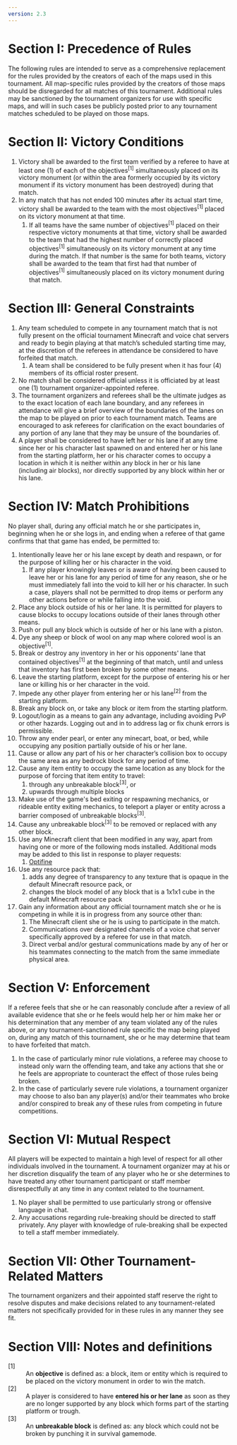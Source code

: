 ```yaml
---
version: 2.3
---
```


# Section I: Precedence of Rules

The following rules are intended to serve as a comprehensive replacement for the rules provided by the creators of each of the maps used in this tournament. All map-specific rules provided by the creators of those maps should be disregarded for all matches of this tournament. Additional rules may be sanctioned by the tournament organizers for use with specific maps, and will in such cases be publicly posted prior to any tournament matches scheduled to be played on those maps.

# Section II: Victory Conditions

1. Victory shall be awarded to the first team verified by a referee to have at least one (1) of each of the objectives<sup>[1]</sup> simultaneously placed on its victory monument (or within the area formerly occupied by its victory monument if its victory monument has been destroyed) during that match.
2. In any match that has not ended 100 minutes after its actual start time, victory shall be awarded to the team with the most objectives<sup>[1]</sup> placed on its victory monument at that time.
    1. If all teams have the same number of objectives<sup>[1]</sup> placed on their respective victory monuments at that time, victory shall be awarded to the team that had the highest number of correctly placed objectives<sup>[1]</sup> simultaneously on its victory monument at any time during the match. If that number is the same for both teams, victory shall be awarded to the team that first had that number of objectives<sup>[1]</sup> simultaneously placed on its victory monument during that match.

# Section III: General Constraints

1. Any team scheduled to compete in any tournament match that is not fully present on the official tournament Minecraft and voice chat servers and ready to begin playing at that match’s scheduled starting time may, at the discretion of the referees in attendance be considered to have forfeited that match.
    1. A team shall be considered to be fully present when it has four (4) members of its official roster present.
2. No match shall be considered official unless it is officiated by at least one (1) tournament organizer-appointed referee.
3. The tournament organizers and referees shall be the ultimate judges as to the exact location of each lane boundary, and any referees in attendance will give a brief overview of the boundaries of the lanes on the map to be played on prior to each tournament match. Teams are encouraged to ask referees for clarification on the exact boundaries of any portion of any lane that they may be unsure of the boundaries of.
4. A player shall be considered to have left her or his lane if at any time since her or his character last spawned on and entered her or his lane from the starting platform, her or his character comes to occupy a location in which it is neither within any block in her or his lane (including air blocks), nor directly supported by any block within her or his lane.

# Section IV: Match Prohibitions

No player shall, during any official match he or she participates in, beginning when he or she logs in, and ending when a referee of that game confirms that that game has ended, be permitted to:

1. Intentionally leave her or his lane except by death and respawn, or for the purpose of killing her or his character in the void.
    1. If any player knowingly leaves or is aware of having been caused to leave her or his lane for any period of time for any reason, she or he must immediately fall into the void to kill her or his character. In such a case, players shall not be permitted to drop items or perform any other actions before or while falling into the void.
2. Place any block outside of his or her lane. It is permitted for players to cause blocks to occupy locations outside of their lanes through other means.
3. Push or pull any block which is outside of her or his lane with a piston.
4. Dye any sheep or block of wool on any map where colored wool is an objective<sup>[1]</sup>.
5. Break or destroy any inventory in her or his opponents' lane that contained objectives<sup>[1]</sup> at the beginning of that match, until and unless that inventory has first been broken by some other means.
6. Leave the starting platform, except for the purpose of entering his or her lane or killing his or her character in the void.
7. Impede any other player from entering her or his lane<sup>[2]</sup> from the starting platform.
8. Break any block on, or take any block or item from the starting platform.
9. Logout/login as a means to gain any advantage, including avoiding PvP or other hazards. Logging out and in to address lag or fix chunk errors is permissible.
10. Throw any ender pearl, or enter any minecart, boat, or bed, while occupying any position partially outside of his or her lane.
11. Cause or allow any part of his or her character’s collision box to occupy the same area as any bedrock block for any period of time. 
12. Cause any item entity to occupy the same location as any block for the purpose of forcing that item entity to travel:
    1. through any unbreakable block<sup>[3]</sup>, or
    2. upwards through multiple blocks
13. Make use of the game's bed exiting or respawning mechanics, or rideable entity exiting mechanics, to teleport a player or entity across a barrier composed of unbreakable blocks<sup>[3]</sup>.
14. Cause any unbreakable block<sup>[3]</sup> to be removed or replaced with any other block.
15. Use any Minecraft client that been modified in any way, apart from having one or more of the following mods installed. Additional mods may be added to this list in response to player requests:
    1. [Optifine](http://www.minecraftforum.net/forums/mapping-and-modding/minecraft-mods/1272953-optifine-hd-a4-fps-boost-hd-textures-aa-af-and)
16. Use any resource pack that:
    1. adds any degree of transparency to any texture that is opaque in the default Minecraft resource pack, or
    2. changes the block model of any block that is a 1x1x1 cube in the default Minecraft resource pack
17. Gain any information about any official tournament match she or he is competing in while it is in progress from any source other than:
    1. The Minecraft client she or he is using to participate in the match.
    2. Communications over designated channels of a voice chat server specifically approved by a referee for use in that match.
    3. Direct verbal and/or gestural communications made by any of her or his teammates connecting to the match from the same immediate physical area.

# Section V: Enforcement

If a referee feels that she or he can reasonably conclude after a review of all available evidence that she or he feels would help her or him make her or his determination that any member of any team violated any of the rules above, or any tournament-sanctioned rule specific the map being played on, during any match of this tournament, she or he may determine that team to have forfeited that match.

1. In the case of particularly minor rule violations, a referee may choose to instead only warn the offending team, and take any actions that she or he feels are appropriate to counteract the effect of those rules being broken.
2. In the case of particularly severe rule violations, a tournament organizer may choose to also ban any player(s) and/or their teammates who broke and/or conspired to break any of these rules from competing in future competitions.

# Section VI: Mutual Respect

All players will be expected to maintain a high level of respect for all other individuals involved in the tournament. A tournament organizer may at his or her discretion disqualify the team of any player who he or she determines to have treated any other tournament participant or staff member disrespectfully at any time in any context related to the tournament.

1. No player shall be permitted to use particularly strong or offensive language in chat.
2. Any accusations regarding rule-breaking should be directed to staff privately. Any player with knowledge of rule-breaking shall be expected to tell a staff member immediately.

# Section VII: Other Tournament-Related Matters

The tournament organizers and their appointed staff reserve the right to resolve disputes and make decisions related to any tournament-related matters not specifically provided for in these rules in any manner they see fit.

# Section VIII: Notes and definitions

<dl>
<dt>[1]</dt><dd>An <strong>objective</strong> is defined as: a block, item or entity which is required to be placed on the victory monument in order to win the match.</dd>
<dt>[2]</dt><dd>A player is considered to have <strong>entered his or her lane</strong> as soon as they are no longer supported by any block which forms part of the starting platform or trough.</dd>
<dt>[3]</dt><dd>An <strong>unbreakable block</strong> is defined as: any block which could not be broken by punching it in survival gamemode.</dd>
</dl>
